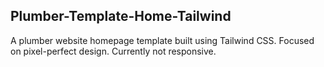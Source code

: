## Plumber-Template-Home-Tailwind
A plumber website homepage template built using Tailwind CSS. Focused on pixel-perfect design. Currently not responsive.
